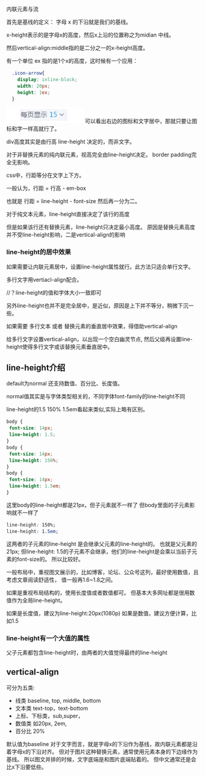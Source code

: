 内联元素与流

首先是基线的定义： 
    字母 x 的下沿就是我们的基线。
    
x-height表示的是字母x的高度，然后x上沿的位置称之为midian 中线。

然后vertical-align:middle指的是二分之一的x-height高度。

有一个单位 ex 指的是1个x的高度，这时候有一个应用：

```css
  .icon-arrow{
    display: inline-block;
    width: 20px;
    height: 1ex;     
  }
```
![例子](./img/5-1.png)
可以看出右边的图标和文字居中，那就只要让图标和字一样高就行了。

div高度其实是由行高 line-height 决定的，而非文字。

对于非替换元素的纯内联元素，视高完全由line-height决定。
border padding完全无影响。

css中，行距等分在文字上下方。

一般认为，行距 = 行高 - em-box

也就是 行距 = line-height - font-size
然后再一分为二。

对于纯文本元素，line-height直接决定了该行的高度

但是如果该行还有替换元素，line-height只决定最小高度。
原因是替换元素高度并不受line-height影响，二是vertical-align的影响

### line-height的居中效果

如果需要让内联元素居中，设置line-height属性就行。此方法只适合单行文字。

多行文字用vertiacl-align配合。

//？line-height的值和字体大小一致即可

另外line-height也并不是完全居中，是近似，原因是上下并不等分，稍微下沉一些。

如果需要 多行文本 或者 替换元素的垂直居中效果，得借助vertical-align

给多行文字设置vertical-align，以出现一个空白幽灵节点,
然后父级再设置line-height使得多行文字或该替换元素垂直居中。

## line-height介绍

default为normal 还支持数值、百分比、长度值。

normal值其实是与字体类型相关的，不同字体font-family的line-height不同

line-height的1.5 150% 1.5em看起来类似,实际上略有区别。

```css
body {
 font-size: 14px;
 line-height: 1.5;
}
body {
 font-size: 14px;
 line-height: 150%;
}
body {
 font-size: 14px;
 line-height: 1.5em;
}
```
这里body的line-height都是21px，但子元素就不一样了
但body里面的子元素影响就不一样了

```css
line-height: 150%;
line-height: 1.5em;
```
这两者的子元素的line-height 是会继承父元素的line-height的。
也就是父元素的21px;
但line-height: 1.5的子元素不会继承，他们的line-height是会乘以当前子元素的font-size的。
所以比较好。

一般布局中，重视图文展示的，比如博客，论坛、公众号这列，最好使用数值，且考虑文章阅读舒适性，
值一般再1.6~1.8之间。

如果是重视布局结构的，使用长度值或者数值都可。
但基本大多网址都是很用数值作为全局line-height。

如果是长度值，建议为line-height:20px(1080p)
如果是数值，建议方便计算，比如1.5

### line-height有一个大值的属性

父子元素都包含line-height时，由两者的大值觉得最终的line-height

## vertical-align

可分为五类:

- 线类 baseline, top, middle, bottom
- 文本类 text-top，text-bottom
- 上标、下标类，sub,super，
- 数值类 如20px, 2em, 
- 百分比 20%

默认值为baseline
对于文字而言，就是字母x的下沿作为基线，故内联元素都是沿着字母x的下沿对齐。
但对于图片这种替换元素，通常使用元素本身的下边缘作为基线。
所以图文并排的时候，文字底端是和图片底端贴着的。
但中文通常还是会比x下沿要低些。

 


 

